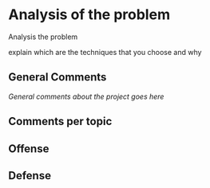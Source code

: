 # Analysis of the problem

Analysis the problem

explain which are the techniques that you choose and why

## General Comments

_General comments about the project goes here_

## Comments per topic

## Offense

## Defense
